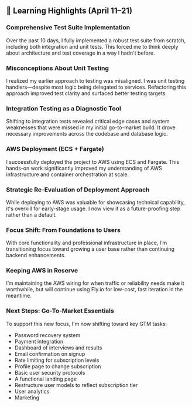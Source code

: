 ## 🧪 Learning Highlights (April 11–21)

### Comprehensive Test Suite Implementation
Over the past 10 days, I fully implemented a robust test suite from scratch, including both integration and unit tests. This forced me to think deeply about architecture and test coverage in a way I hadn't before.

### Misconceptions About Unit Testing
I realized my earlier approach to testing was misaligned. I was unit testing handlers—despite most logic being delegated to services. Refactoring this approach improved test clarity and surfaced better testing targets.

### Integration Testing as a Diagnostic Tool
Shifting to integration tests revealed critical edge cases and system weaknesses that were missed in my initial go-to-market build. It drove necessary improvements across the codebase and database logic.

### AWS Deployment (ECS + Fargate)
I successfully deployed the project to AWS using ECS and Fargate. This hands-on work significantly improved my understanding of AWS infrastructure and container orchestration at scale.

### Strategic Re-Evaluation of Deployment Approach
While deploying to AWS was valuable for showcasing technical capability, it's overkill for early-stage usage. I now view it as a future-proofing step rather than a default.

### Focus Shift: From Foundations to Users
With core functionality and professional infrastructure in place, I’m transitioning focus toward growing a user base rather than continuing backend enhancements.

### Keeping AWS in Reserve
I’m maintaining the AWS wiring for when traffic or reliability needs make it worthwhile, but will continue using Fly.io for low-cost, fast iteration in the meantime.

### Next Steps: Go-To-Market Essentials
To support this new focus, I'm now shifting toward key GTM tasks:

- Password recovery system 
- Payment integration  
- Dashboard of interviews and results
- Email confirmation on signup
- Rate limiting for subscription levels
- Profile page to change subscription
- Basic user security protocols  
- A functional landing page
- Restructure user models to reflect subscription tier
- User analytics
- Marketing